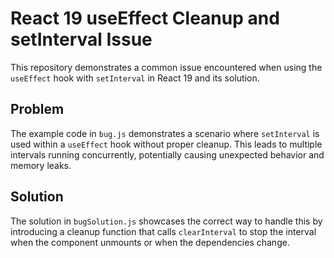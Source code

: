 # React 19 useEffect Cleanup and setInterval Issue
This repository demonstrates a common issue encountered when using the `useEffect` hook with `setInterval` in React 19 and its solution.

## Problem
The example code in `bug.js` demonstrates a scenario where `setInterval` is used within a `useEffect` hook without proper cleanup.  This leads to multiple intervals running concurrently, potentially causing unexpected behavior and memory leaks. 

## Solution
The solution in `bugSolution.js` showcases the correct way to handle this by introducing a cleanup function that calls `clearInterval` to stop the interval when the component unmounts or when the dependencies change.